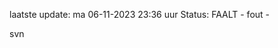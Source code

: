 laatste update: 
ma 06-11-2023 23:36   uur 
Status: FAALT - fout - 
<div class="service R">svn</div>